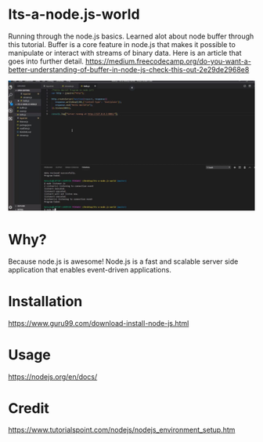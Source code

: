 # Its-a-node.js-world

Running through the node.js basics. Learned alot about node buffer through this tutorial. Buffer is a core feature in node.js that makes it possible to manipulate or interact with streams of binary data. Here is an article that goes into further detail. https://medium.freecodecamp.org/do-you-want-a-better-understanding-of-buffer-in-node-js-check-this-out-2e29de2968e8 <br/>

[![Watch the video](documentation/screenShot.JPG)](https://youtu.be/Ou2lrSxMkjQ)

# Why? 

Because node.js is awesome! Node.js is a fast and scalable server side application that enables event-driven applications. 

# Installation 

https://www.guru99.com/download-install-node-js.html

# Usage

https://nodejs.org/en/docs/

# Credit

https://www.tutorialspoint.com/nodejs/nodejs_environment_setup.htm